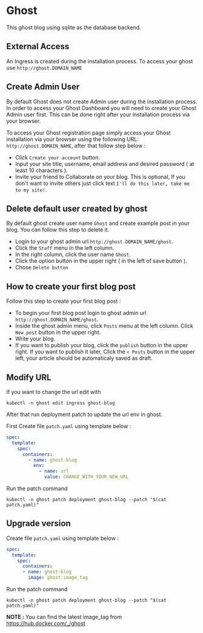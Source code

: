 # Ghost

This ghost blog using sqlite as the database backend.

## External Access

An Ingress is created during the installation process. To access your ghost use `http://ghost.DOMAIN_NAME`

## Create Admin User

By default Ghost does not create Admin user during the installation process. In order to access your Ghost Dashboard you will need to create your Ghost Admin user first. This can be done right after your installation process via your browser.

To access your Ghost registration page simply access your Ghost installation via your browser using the following URL: `http://ghost.DOMAIN_NAME`, after that follow step below :

- Click `Create your account` button.
- Input your site title, username, email address and desired password ( at least 10 characters ).
- Invite your friend to Collaborate on your blog. This is optional, If you don't want to invite others just click text `I'll do this later, take me to my site!`.

## Delete default user created by ghost

By default ghost create user name `Ghost` and create example post in your blog. You can follow this step to delete it.

- Login to your ghost admin url `http://ghost.DOMAIN_NAME/ghost`.
- Click the `Staff` menu in the left column.
- In the right column, click the user name `Ghost`.
- Click the option button in the upper right ( in the left of save button ).
- Chose `Delete button`

## How to create your first blog post

Follow this step to create your first blog post :

- To begin your first blog post login to ghost admin url `http://ghost.DOMAIN_NAME/ghost`.
- Inside the ghost admin menu, click `Posts` menu at the left column. Click `New post` button in the upper right.
- Write your blog.
- If you want to publish your blog, click the `publish` button in the upper right. If you want to publish it later, Click the `< Posts` button in the upper left, your article should be automaticaly saved as draft.

## Modify URL

If you want to change the url edit with

```
kubectl -n ghost edit ingress ghost-blog
```

After that run deployment patch to update the url env in ghost.

First Create file `patch.yaml` using template below :

```yaml
spec:
  template:
    spec:
      containers:
        - name: ghost-blog
          env:
            - name: url
              value: CHANGE_WITH_YOUR_NEW_URL
```

Run the patch command

```
kubectl -n ghost patch deployment ghost-blog --patch "$(cat patch.yaml)"
```

## Upgrade version

Create file `patch.yaml` using template below :

```yaml
spec:
  template:
    spec:
      containers:
      - name: ghost-blog
        image: ghost:image_tag
```

Run the patch command

```
kubectl -n ghost patch deployment ghost-blog --patch "$(cat patch.yaml)"
```

**NOTE :** You can find the latest image_tag from https://hub.docker.com/_/ghost
